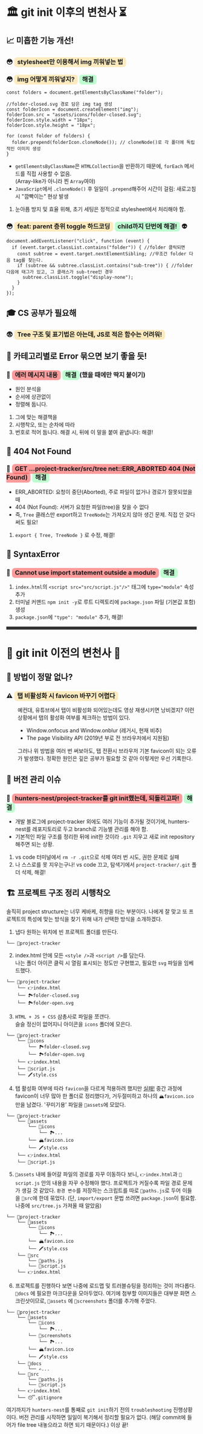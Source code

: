 # 🏛️ git init 이후의 변천사 ⏳

## 📈 미흡한 기능 개선!

### 😳 <span class="highlight yellow" style="border-radius: 8px; padding: 2px 8px 4px 8px; background-color: rgba(255, 192, 55, 0.32)">stylesheet만 이용해서 img 끼워넣는 법</span>

### 😳 <span class="highlight yellow" style="border-radius: 8px; padding: 2px 8px 4px 8px; background-color: rgba(255, 192, 55, 0.32)">img 어떻게 끼워넣지?</span> <span class="highlight green" style="border-radius: 8px; padding: 2px 8px 4px 8px; background-color: rgba(41, 255, 105, 0.3)">해결</span>

```
const folders = document.getElementsByClassName("folder");

//folder-closed.svg 경로 담은 img tag 생성
const folderIcon = document.createElement("img");
folderIcon.src = "assets/icons/folder-closed.svg";
folderIcon.style.width = "18px";
folderIcon.style.height = "18px";

for (const folder of folders) {
  folder.prepend(folderIcon.cloneNode()); // cloneNode()로 각 폴더에 독립적인 이미지 생성
}
```

- `getElementsByClassName`은 `HTMLCollection`을 반환하기 때문에, `forEach` 메서드를 직접 사용할 수 없음.<br>
  (Array-like가 아니라 찐 `Array`여야)
- `JavaScript`에서 `.cloneNode()` 후 일일이 `.prepend`해주어 시간이 걸림: 새로고침 시 "깜빡이는" 현상 발생

1. 눈아픔 방지 및 효율 위해, 초기 세팅은 정적으로 stylesheet에서 처리해야 함.

### 😳 <span class="highlight yellow" style="border-radius: 8px; padding: 2px 8px 4px 8px; background-color: rgba(255, 192, 55, 0.32)">feat: parent 층위 toggle 하드코딩</span> <span class="highlight green" style="border-radius: 8px; padding: 2px 8px 4px 8px; background-color: rgba(41, 255, 105, 0.3)">child까지 단번에 해결!</span> 👽

```
document.addEventListener("click", function (event) {
  if (event.target.classList.contains("folder")) { //folder 클릭되면
    const subtree = event.target.nextElementSibling; //무조건 folder 다음 tag를 찾는다.
    if (subtree && subtree.classList.contains("sub-tree")) { //folder 다음에 태그가 있고, 그 클래스가 sub-tree인 경우
      subtree.classList.toggle("display-none");
    }
  }
});
```

## 🎓 CS 공부가 필요해

### 😨 <span class="highlight yellow" style="border-radius: 8px; padding: 2px 8px 4px 8px; background-color: rgba(255, 192, 55, 0.32)">Tree 구조 및 표기법은 아는데, JS로 적은 함수는 어려워!</span>

## 🚧 카테고리별로 Error 묶으면 보기 좋을 듯!

### 🚨 <span class="highlight" style="border-radius: 8px; padding: 2px 8px 4px 8px; background-color: rgba(255, 56, 56, 0.5)">에러 메시지 내용</span> <span class="highlight green" style="border-radius: 8px; padding: 2px 8px 4px 8px; background-color: rgba(41, 255, 105, 0.3)">해결</span>(했을 때에만 딱지 붙이기)

- 원인 분석을
- 순서에 상관없이
- 정렬해 둡니다.

1. 그에 맞는 해결책을
2. 시행착오, 또는 순차에 따라
3. 번호로 적어 둡니다. 해결 시, 뒤에 이 말을 붙여 끝냅니다: 해결!

## 🚧 404 Not Found

### 🚨 <span class="highlight" style="border-radius: 8px; padding: 2px 8px 4px 8px; background-color: rgba(255, 56, 56, 0.5)"> GET ...project-tracker/src/tree net::ERR_ABORTED 404 (Not Found)</span> <span class="highlight green" style="border-radius: 8px; padding: 2px 8px 4px 8px; background-color: rgba(41, 255, 105, 0.3)">해결</span>

- ERR_ABORTED: 요청이 중단(Aborted), 주로 파일이 없거나 경로가 잘못되었을 때
- 404 (Not Found): 서버가 요청한 파일(tree)을 찾을 수 없다
- 즉, `Tree` 클래스만 export하고 `TreeNode`는 가져오지 않아 생긴 문제. 직접 안 갖다 써도 필요!

1. `export { Tree, TreeNode }` 로 수정, 해결!

## 🚧 SyntaxError

### 🚨 <span class="highlight" style="border-radius: 8px; padding: 2px 8px 4px 8px; background-color: rgba(255, 56, 56, 0.5)">Cannot use import statement outside a module</span> <span class="highlight green" style="border-radius: 8px; padding: 2px 8px 4px 8px; background-color: rgba(41, 255, 105, 0.3)">해결</span>

1. `index.html`의 `<script src="src/script.js"/>"` 태그에 `type="module"` 속성 추가
2. 터미널 커맨드 `npm init -y`로 루트 디렉토리에 `package.json` 파일 (기본값 포함) 생성
3. `package.json`에 `"type": "module"` 추가, 해결!

<div style="height: 8px; background-color: #333; margin-top: 16px; margin-bottom: 16px"></div>

# 🗿 git init 이전의 변천사 🦕

## 🧟 방법이 정말 없나?

### ⚠️ <span class="highlight yellow" style="border-radius: 8px; padding: 2px 8px 4px 8px; background-color: rgba(255, 192, 55, 0.32)">탭 비활성화 시 favicon 바꾸기 어렵다</span>

<div class="indent" style="padding: 0 0 0 30px">
예컨대, 유튜브에서 탭이 비활성화 되어있는데도 영상 재생시키면 낭비겠지? 이런 상황에서 탭의 활성화 여부를 체크하는 방법이 있다.

- Window.onfocus and Window.onblur (레거시, 현재 비추)
- The page Visibility API (2019년 부로 전 브라우저에서 지원됨)

그러나 위 방법을 여러 번 써보아도, 탭 전환시 브라우저 기본 favicon이 되는 오류가 발생했다. 정확한 원인은 깊은 공부가 필요할 것 같아 이렇게만 우선 기록한다.

</div>

## 💾 버전 관리 이슈

### 🚨 <span class="highlight" style="border-radius: 8px; padding: 2px 8px 4px 8px; background-color: rgba(255, 56, 56, 0.5)">hunters-nest/project-tracker를 git init했는데, 되돌리고파!</span> <span class="highlight green" style="border-radius: 8px; padding: 2px 8px 4px 8px; background-color: rgba(41, 255, 105, 0.3)">해결</span>

- 개발 블로그에 project-tracker 외에도 여러 기능이 추가될 것이기에, hunters-nest를 레포지토리로 두고 branch로 기능별 관리를 해야 함.
- 기본적인 파일 구조를 정리한 뒤에 init한 것이라 `.git` 지우고 새로 init repository 해주면 되는 상황.

1. vs code 터미널에서 `rm -r .git`으로 삭제 여러 번 시도, 권한 문제로 실패
2. 나 스스로를 못 지우는구나! vs code 끄고, 탐색기에서 `project-tracker/.git` 폴더 삭제, 해결!

## 🏗️ 프로젝트 구조 정리 시행착오

솔직히 project structure는 너무 케바케, 취향을 타는 부분이다. 나에게 잘 맞고 또 프로젝트의 특성에 맞는 방식을 찾기 위해 내가 선택한 방식을 소개하겠다.

1. 냅다 원하는 위치에 빈 프로젝트 폴더를 만든다.

```
└── 📁project-tracker
```

2. index.html 안에 모든 `<style />`과 `<script />`를 담는다. <br>
   나는 폴더 아이콘 클릭 시 열림 표시되는 정도만 구현했고, 필요한 `svg` 파일을 임베드했다.

```
└── 📁project-tracker
    └── 👉index.html
    └── 🏞️folder-closed.svg
    └── 🏞️folder-open.svg
```

3.  `HTML + JS + CSS` 삼총사로 파일을 쪼갠다. <br>
    슬슬 정신이 없어지니 아이콘을 `icons` 폴더에 모은다.

```
└── 📁project-tracker
    └── 📁icons
        └── 🏞️folder-closed.svg
        └── 🏞️folder-open.svg
    └── 👉index.html
    └── 📜script.js
    └── 🖍️style.css
```

4. 탭 활성화 여부에 따라 `favicon`을 다르게 적용하려 했지만 <span id="talk-later"> [실패!](#-기능-구현-미흡) </span> 중간 과정에 favicon이 너무 많아 한 폴더로 정리했다가, 거두절미하고 하나의 `🏔️favicon.ico` 만을 남겼다. '꾸미기용' 파일을 `📁assets`에 모았다.

```
└── 📁project-tracker
    └── 📁assets
        └── 📁icons
            └── 🏞️...
        └── 🏔️favicon.ico
        └── 🖍️style.css
    └── 👉index.html
    └── 📜script.js
```

5. `📁assets` 내에 들어갈 파일의 경로를 자꾸 이동하다 보니, `👉index.html`과 `📜script.js` 안의 내용을 자꾸 수정해야 했다. 프로젝트가 커질수록 파일 경로 문제가 생길 것 같았다. `환경 변수`를 저장하는 스크립트를 따로 `📜paths.js`로 두어 이들을 `📁src`에 한데 묶었다. (단, `import/export` 문법 쓰려면 `package.json`이 필요함. 나중에 `src/tree.js` 가져올 때 알았음)

```
└── 📁project-tracker
    └── 📁assets
        └── 📁icons
            └── 🏞️...
        └── 🏔️favicon.ico
        └── 🖍️style.css
    └── 📁src
        └── 📜paths.js
        └── 📜script.js
    └── 👉index.html
```

6. 프로젝트를 진행하다 보면 나중에 로드맵 및 트러블슈팅을 정리하는 것이 까다롭다. `📁docs` 에 필요한 마크다운을 모아두었다. 여기에 첨부할 이미지들은 대부분 화면 스크린샷이므로, `📁assets` 에 `📁screenshots` 폴더를 추가해 주었다.

```
└── 📁project-tracker
    └── 📁assets
        └── 📁icons
            └── 🏞️...
        └── 📁screenshots
            └── 🏞️...
        └── 🏔️favicon.ico
        └── 🖍️style.css
    └── 📁docs
        └── ✍️...
    └── 📁src
        └── 📜paths.js
        └── 📜script.js
    └── 👉index.html
    └── 😴.gitignore
```

여기까지가 `hunters-nest`를 통째로 `git init`하기 전의 `troubleshooting` 진행상황이다. 버전 관리를 시작하면 일일이 복기해서 정리할 필요가 없다. (해당 commit에 들어가 file tree 내놓으라고 하면 되기 때문이다.) 이상 끝!
